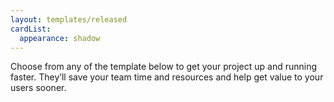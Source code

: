 ```yaml
---
layout: templates/released
cardList:
  appearance: shadow
---
```

Choose from any of the template below to get your project up and running faster. They’ll save your team time and resources and help get value to your users sooner.
